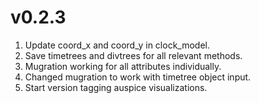 # v0.2.3

1. Update coord_x and coord_y in clock_model.
1. Save timetrees and divtrees for all relevant methods.
1. Mugration working for all attributes individually.
1. Changed mugration to work with timetree object input.
1. Start version tagging auspice visualizations.
